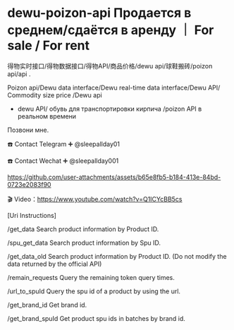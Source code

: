 # dewu-poizon-api Продается в среднем/сдаётся в аренду ｜ For sale / For rent
得物实时接口/得物数据接口/得物API/商品价格/dewu api/球鞋搬砖/poizon api/api .

Poizon api/Dewu data interface/Dewu real-time data interface/Dewu API/ Commodity size price /Dewu api 
* dewu API/ обувь для транспортировки кирпича /poizon API в реальном времени 

Позвони мне.


☎️ Contact Telegram ➕ @sleepallday01

☎️ Contact Wechat ➕ @sleepallday001


https://github.com/user-attachments/assets/b65e8fb5-b184-413e-84bd-0723e2083f90



🎬 Video：https://www.youtube.com/watch?v=Q1ICYcBB5cs

[Uri Instructions]

/get_data
Search product information by Product ID.

/spu_get_data
Search product information by Spu ID.

/get_data_old
Search product information by Product ID. (Do not modify the data returned by the official API)

/remain_requests
Query the remaining token query times.

/url_to_spuId
Query the spu id of a product by using the url.

/get_brand_id
Get brand id.

/get_brand_spuId
Get product spu ids in batches by brand id.


